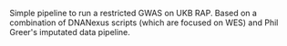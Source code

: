 Simple pipeline to run a restricted GWAS on UKB RAP. Based on a combination of DNANexus scripts (which are focused on WES) and Phil Greer's imputated data pipeline.
